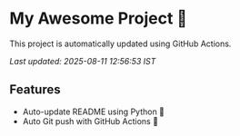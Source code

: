 # My Awesome Project 🚀

This project is automatically updated using GitHub Actions.

_Last updated: 2025-08-11 12:56:53 IST_

## Features
- Auto-update README using Python 🐍
- Auto Git push with GitHub Actions 🤖
